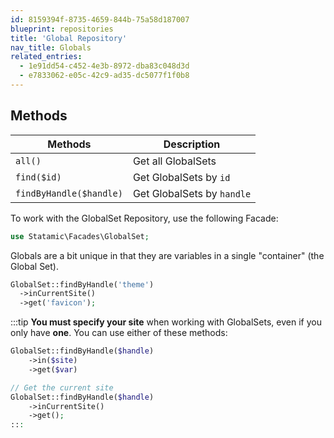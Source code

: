 ```yaml
---
id: 8159394f-8735-4659-844b-75a58d187007
blueprint: repositories
title: 'Global Repository'
nav_title: Globals
related_entries:
  - 1e91dd54-c452-4e3b-8972-dba83c048d3d
  - e7833062-e05c-42c9-ad35-dc5077f1f0b8
---
```

## Methods

| Methods | Description |
| ------- | ----------- |
| `all()` | Get all GlobalSets |
| `find($id)` | Get GlobalSets by `id` |
| `findByHandle($handle)` | Get GlobalSets by `handle` |

To work with the GlobalSet Repository, use the following Facade:

```php
use Statamic\Facades\GlobalSet;
```

Globals are a bit unique in that they are variables in a single "container" (the Global Set).

``` php
GlobalSet::findByHandle('theme')
  ->inCurrentSite()
  ->get('favicon');
```

:::tip
**You must specify your site** when working with GlobalSets, even if you only have **one**. You can use either of these methods:

```php
GlobalSet::findByHandle($handle)
    ->in($site)
    ->get($var)

// Get the current site
GlobalSet::findByHandle($handle)
    ->inCurrentSite()
    ->get();
:::
